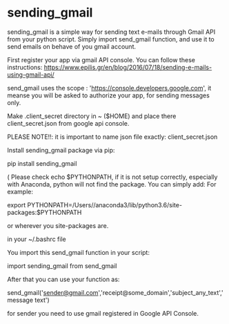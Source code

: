 # sending_gmail

sending_gmail is a simple way for sending text e-mails through Gmail API from your python script. Simply import send_gmail function, and use it to 
send emails on behave of you gmail account.


First register your app via gmail API console.
You can follow these instructions: https://www.epilis.gr/en/blog/2016/07/18/sending-e-mails-using-gmail-api/

send_gmail uses the scope : 'https://console.developers.google.com', it meanse you will be asked to authorize your app, 
for sending messages only. 

Make .client_secret directory in ~ ($HOME) and place there client_secret.json from google api console. 


PLEASE NOTE!!: it is important to name json file exactly: client_secret.json
 
Install sending_gmail package via pip:

pip install sending_gmail


( Please check echo $PYTHONPATH, if it is not setup correctly, especially with Anaconda, python will not find 
the package. You can simply add: 
For example:

export PYTHONPATH=/Users/<your username>/anaconda3/lib/python3.6/site-packages:$PYTHONPATH
 
or wherever you site-packages are.

in your ~/.bashrc file

You import this send_gmail function in your script:

import sending_gmail from send_gmail

After that you can use your function as:

send_gmail('sender@gmail.com','receipt@some_domain','subject_any_text','message text')

for sender you need to use gmail registered in Google API Console. 




